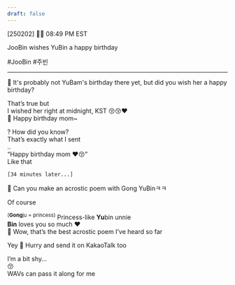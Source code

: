 ```yaml
---
draft: false
---
```

[250202] 🐣💭 08:49 PM EST

JooBin wishes YuBin a happy birthday 

#JooBin #주빈

___

🫧 It's probably not YuBam's birthday there yet, but did you wish her a happy birthday?

That’s true but  
I wished her right at midnight, KST
😚😚❤️  
🫧 Happy birthday mom~

? How did you know?  
That’s exactly what I sent  
..  
“Happy birthday mom ❤️😚”  
Like that

`[34 minutes later...]`

🫧 Can you make an acrostic poem with Gong YuBinㅋㅋ

Of course 

<sup>(**Gong**ju = princess)</sup> Princess-like
**Yu**bin unnie  
**Bin** loves you so much ❤️  
🫧 Wow, that’s the best acrostic poem I’ve heard so far

Yey
🫧 Hurry and send it on KakaoTalk too

I’m a bit shy…  
😚  
WAVs can pass it along for me